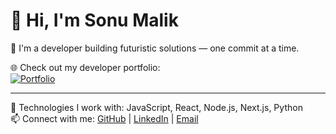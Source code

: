# 👋 Hi, I'm Sonu Malik

🚀 I'm a developer building futuristic solutions — one commit at a time.

🌐 Check out my developer portfolio:  
[![Portfolio](https://img.shields.io/badge/View_Portfolio-blue?style=for-the-badge)](https://smalik2811.github.io/devfolio)

---

🔧 Technologies I work with: JavaScript, React, Node.js, Next.js, Python  
📫 Connect with me: [GitHub](https://github.com/smalik2811) | [LinkedIn](#) | [Email](mailto:you@example.com)
